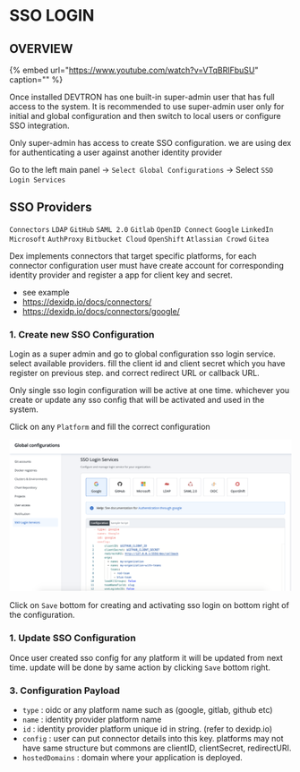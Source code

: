 # SSO LOGIN 
## OVERVIEW

{% embed url="https://www.youtube.com/watch?v=VTqBRIFbuSU" caption="" %}

Once installed DEVTRON has one built-in super-admin user that has full access to the system. It is recommended to use super-admin user only for initial
and global configuration and then switch to local users or configure SSO integration.

Only super-admin has access to create SSO configuration. we are using dex for authenticating a user against another identity provider

Go to the left main panel -&gt; `Select Global Configurations` -&gt; Select `SSO Login Services`

## SSO Providers

`Connectors`
`LDAP`
`GitHub`
`SAML 2.0`
`Gitlab`
`OpenID Connect`
`Google`
`LinkedIn`
`Microsoft`
`AuthProxy`
`Bitbucket Cloud`
`OpenShift`
`Atlassian Crowd`
`Gitea`

Dex implements connectors that target specific platforms, for each connector configuration user must have create account for corresponding identity provider and register a app for client key and secret.
* see example 
* https://dexidp.io/docs/connectors/
* https://dexidp.io/docs/connectors/google/


### 1. Create new SSO Configuration

Login as a super admin and go to global configuration sso login service. select available providers. fill the client id and client secret which you have register on previous step.
and correct redirect URL or callback URL.

Only single sso login configuration will be active at one time. whichever you create or update any sso config that will be activated and used in the system.

Click on any `Platform` and fill the correct configuration

![](../../.gitbook/assets/sso-login-1.png)

Click on `Save` bottom for creating and activating sso login on bottom right of the configuration.

### 1. Update SSO Configuration

Once user created sso config for any platform it will be updated from next time. update will be done by same action by clicking `Save` bottom right.

### 3. Configuration Payload

* `type` : oidc or any platform name such as (google, gitlab, github etc) 
* `name` : identity provider platform name 
* `id` : identity provider platform unique id in string. (refer to dexidp.io)
* `config` : user can put connector details into this key. platforms may not have same structure but commons are clientID, clientSecret, redirectURI.
* `hostedDomains` : domain where your application is deployed.